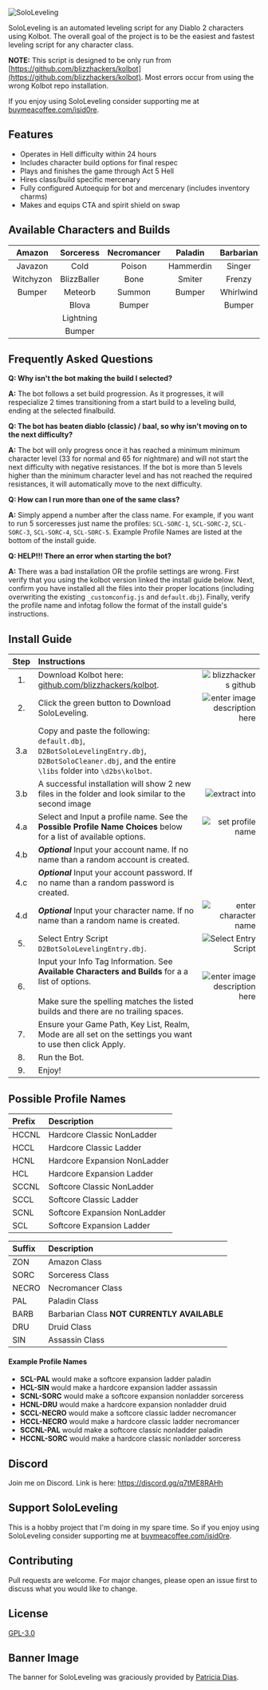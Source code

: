 ![SoloLeveling](https://i.imgur.com/6UMDGFk.png)

SoloLeveling is an automated leveling script for any Diablo 2 characters using Kolbot. The overall goal of the project is to be the easiest and fastest leveling script for any character class.

**NOTE:** This script is designed to be only run from [https://github.com/blizzhackers/kolbot](https://github.com/blizzhackers/kolbot). Most errors occur from using the wrong Kolbot repo installation. 

If you enjoy using SoloLeveling consider supporting me at [buymeacoffee.com/isid0re](https://www.buymeacoffee.com/isid0re).

## Features
- Operates in Hell difficulty within 24 hours
- Includes character build options for final respec
- Plays and finishes the game through Act 5 Hell
- Hires class/build specific mercenary
- Fully configured Autoequip for bot and mercenary (includes inventory charms)
- Makes and equips CTA and spirit shield on swap

## Available Characters and Builds
| Amazon | Sorceress | Necromancer | Paladin | Barbarian | Druid | Assassin |
|:------:|:-------:|:-------:|:------:|:------:|:------:|:-----:|
| Javazon | Cold | Poison | Hammerdin| Singer | Wind |Trapsin|
| Witchyzon | BlizzBaller |   Bone | Smiter| Frenzy | Elemental | Bumper |
| Bumper | Meteorb | Summon | Bumper | Whirlwind| Bumper |
| | Blova | Bumper | | Bumper |
| | Lightning | |
|| Bumper |

## Frequently Asked Questions
**Q: Why isn't the bot making the build I selected?**

**A:** The bot follows a set build progression. As it progresses, it will respecialize 2 times transitioning from a start build to a leveling build, ending at the selected finalbuild.

**Q: The bot has beaten diablo (classic) / baal, so why isn't moving on to the next difficulty?**

**A:** The bot will only progress once it has reached a minimum minimum character level (33 for normal and 65 for nightmare) and will not start the next difficulty with negative resistances. If the bot is more than 5 levels higher than the minimum character level and has not reached the required resistances, it will automatically move to the next difficulty.

**Q: How can I run more than one of the same class?**

**A:** Simply append a number after the class name. For example, if you want to run 5 sorceresses just name the profiles: `SCL-SORC-1`, `SCL-SORC-2`, `SCL-SORC-3`, `SCL-SORC-4`, `SCL-SORC-5`. Example Profile Names are listed at the bottom of the install guide.

**Q: HELP!!! There an error when starting the bot?**

**A:** There was a bad installation OR the profile settings are wrong. First verify that you using the kolbot version linked the install guide below. Next, confirm you have installed all the files into their proper locations (including overwriting the existing `_customconfig.js` and `default.dbj`). Finally, verify the profile name and infotag follow the format of the install guide's instructions.

## Install Guide
| Step | Instructions | |
|:------:|:-------|-------:|
| 1.| Download Kolbot here: [github.com/blizzhackers/kolbot](https://github.com/blizzhackers/kolbot). |![blizzhackers github](https://i.imgur.com/RksqKEA.jpg) |
| 2.| Click the green button to Download SoloLeveling. |![enter image description here](https://i.imgur.com/cNqZDbW.jpg) |
| 3.a| Copy and paste the following: `default.dbj`, `D2BotSoloLevelingEntry.dbj`, `D2BotSoloCleaner.dbj`, and the entire `\libs` folder into `\d2bs\kolbot`.| |
|3.b|A successful installation will show 2 new files in the folder and look similar to the second image|![extract into](https://i.imgur.com/5OxVVNH.jpg)| 4.| Select Add for new a Kolbot Profile. | ![Add-profile.jpg](https://imgur.com/tHs9ZoH.jpg)|
| 4.a| Select and Input a profile name. See the **Possible Profile Name Choices** below for a list of available options. | ![set profile name](https://imgur.com/B865nPU.jpg) |
| 4.b| ***Optional*** Input your account name. If no name than a random account is created. | |
| 4.c|***Optional*** Input your account password. If no name than a random password is created. | |
| 4.d|***Optional*** Input your character name. If no name than a random name is created. | ![enter character name](https://i.imgur.com/Casmjbc.jpg) |
|5.| Select Entry Script `D2BotSoloLevelingEntry.dbj`.| ![Select Entry Script](https://imgur.com/tZnH7kU.jpg)|
|6.| Input your Info Tag Information. See **Available Characters and Builds** for a a list of options. <br><br> Make sure the spelling matches the listed builds and there are no trailing spaces. | ![enter image description here](https://i.imgur.com/gmUQvbw.jpg)|
|7.|Ensure your Game Path, Key List, Realm, Mode are all set on the settings you want to use then click Apply.||
|8.|Run the Bot.||
|9.|Enjoy!||

## Possible Profile Names 
| Prefix | Description|
|:----|:--|
|HCCNL| Hardcore Classic NonLadder|
|HCCL| Hardcore Classic Ladder|
|HCNL| Hardcore Expansion NonLadder|
|HCL| Hardcore Expansion Ladder|
|SCCNL| Softcore Classic NonLadder|
|SCCL| Softcore Classic Ladder|
|SCNL| Softcore Expansion NonLadder|
|SCL| Softcore Expansion Ladder|

| Suffix | Description|
|:----|:--|
|ZON| Amazon Class|
|SORC| Sorceress Class|
|NECRO| Necromancer Class|
|PAL| Paladin Class|
|BARB| Barbarian Class **NOT CURRENTLY AVAILABLE**|
|DRU| Druid Class|
|SIN| Assassin Class|

#### Example Profile Names
- **SCL-PAL** would make a softcore expansion ladder paladin
- **HCL-SIN** would make a hardcore expansion ladder assassin
- **SCNL-SORC** would make a softcore expansion nonladder sorceress
- **HCNL-DRU** would make a hardcore expansion nonladder druid
- **SCCL-NECRO** would make a softcore classic ladder necromancer
- **HCCL-NECRO** would make a hardcore classic ladder necromancer
- **SCCNL-PAL** would make a softcore classic nonladder paladin
- **HCCNL-SORC** would make a hardcore classic nonladder sorceress

## Discord
Join me on Discord. Link is here: https://discord.gg/q7tME8RAHh

## Support SoloLeveling
This is a hobby project that I'm doing in my spare time. So if you enjoy using SoloLeveling consider supporting me at [buymeacoffee.com/isid0re](https://www.buymeacoffee.com/isid0re).

## Contributing
Pull requests are welcome. For major changes, please open an issue first to discuss what you would like to change.

## License
[GPL-3.0](https://choosealicense.com/licenses/gpl-3.0/)

## Banner Image 
The banner for SoloLeveling was graciously provided by [Patricia Dias](https://www.behance.net/patricia_dias).
